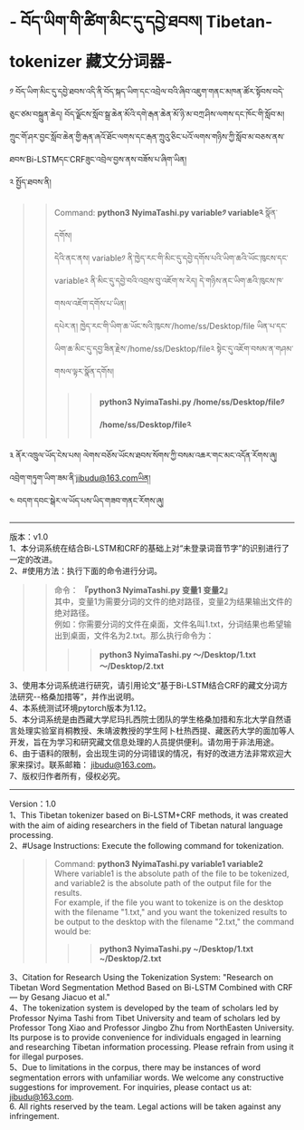 # - བོད་ཡིག་གི་ཚིག་མིང་དུ་དབྱེ་ཐབས། Tibetan-tokenizer 藏文分词器-
༡ བོད་ཡིག་མིང་དུ་དབྱེ་ཐབས་འདི་ནི་བོད་སྐད་ཡིག་དང་འབྲེལ་བའི་ཞིབ་འཇུག་གནང་མཁན་ཚོར་སྟོབས་བདེ་ཅུང་ཙམ་བསྐྲུན་ཆེད། བོད་ལྗོངས་སློབ་སྒྲ་ཆེན་མོའི་དགེ་རྒན་ཆེན་མོ་ཉི་མ་བཀྲ་ཤིས་ལགས་དང་ཁོང་གི་སློབ་མ། ཀྲུང་གོ་ཤར་བྱང་སློབ་ཆེན་གྱི་རྒན་ཞའོ་ཐོང་ལགས་དང་རྒན་ཀྲུའུ་ཅིང་པའོ་ལགས་གཉིས་ཀྱི་སློབ་མ་བཅས་ནས་ཐབས་Bi-LSTMདང་CRFཟུང་འབྲེལ་བྱས་ནས་བཟོས་པ་ཞིག་ཡིན།  
༢ སྤྱོད་ཐབས་ནི།   
>>Command: **python3  NyimaTashi.py  variable༡  variable༢**  སྣོན་དགོས།  
>>དེའི་ནང་ནས། variable༡ ནི་ཁྱེད་རང་གི་མིང་དུ་དབྱེ་དགོས་པའི་ཡིག་ཆའི་ཡོང་ཁུངས་དང་variable༢ ནི་མིང་དུ་དབྱེ་བའི་འབྲས་བུ་འཇོག་ས་རེད། དེ་གཉིས་ནང་ཡིག་ཆའི་ཁུངས་ཁ་གསལ་འཇོག་དགོས་པ་ཡིན།  
>>དཔེར་ན། ཁྱེད་རང་གི་ཡིག་ཆ་ཡོང་སའི་ཁུངས་/home/ss/Desktop/file ཡིན་པ་དང་ཡིག་ཆ་མིང་དུ་དབྱ་ཟིན་རྗེས་/home/ss/Desktop/file༢ སྟེང་དུ་འཇོག་བསམ་ན་གཤམ་གསལ་ལྟར་སྣོན་དགོས།   
>>>>**python3  NyimaTashi.py  /home/ss/Desktop/file༡  /home/ss/Desktop/file༢**   

༣ ནོར་འཁྲུལ་ཡོད་ངེས་པས། ལེགས་བཅོས་ཡོངས་ཐབས་སོགས་ཀྱི་བསམ་འཆར་གང་མང་འདོན་རོགས་ཞུ། འབྲེག་གཏུག་ཡིག་ཟམ་ནི་jibudu@163.comཡིན།  
༤ བདག་དབང་སྒེར་ལ་ཡོད་པས་ཡིད་གཟབ་གནང་རོགས་ཞུ། 

   ******
     
版本：v1.0  
1、本分词系统在结合Bi-LSTM和CRF的基础上对“未登录词音节字”的识别进行了一定的改进。  
2、#使用方法：执行下面的命令进行分词。  
>>命令： **『python3 NyimaTashi.py 变量1 变量2』**  
>>其中，变量1为需要分词的文件的绝对路径，变量2为结果输出文件的绝对路径。  
>>例如：你需要分词的文件在桌面，文件名叫1.txt，分词结果也希望输出到桌面，文件名为2.txt。那么执行命令为：  
>>>>**python3 NyimaTashi.py ～/Desktop/1.txt ～/Desktop/2.txt**

3、使用本分词系统进行研究，请引用论文“基于Bi-LSTM结合CRF的藏文分词方法研究--格桑加措等”，并作出说明。  
4、本系统测试环境pytorch版本为1.12。  
5、本分词系统是由西藏大学尼玛扎西院士团队的学生格桑加措和东北大学自然语言处理实验室肖桐教授、朱靖波教授的学生阿卜杜热西提、藏医药大学的面加等人开发，旨在为学习和研究藏文信息处理的人员提供便利。请勿用于非法用途。  
6、由于语料的限制，会出现生词的分词错误的情况，有好的改进方法非常欢迎大家来探讨。联系邮箱： jibudu@163.com。  
7、版权归作者所有，侵权必究。  

  ******
    
Version：1.0   
1、This Tibetan tokenizer based on Bi-LSTM+CRF methods, it was created with the aim of aiding researchers in the field of Tibetan natural language processing.   
2、#Usage Instructions: Execute the following command for tokenization.   
>>Command: **python3 NyimaTashi.py variable1 variable2**  
>>Where variable1 is the absolute path of the file to be tokenized, and variable2 is the absolute path of the output file for the results.  
>>For example, if the file you want to tokenize is on the desktop with the filename "1.txt," and you want the tokenized results to be output to the desktop with the filename "2.txt," the command would be:  
>>>>**python3 NyimaTashi.py ~/Desktop/1.txt ~/Desktop/2.txt**
  
3、Citation for Research Using the Tokenization System: "Research on Tibetan Word Segmentation Method Based on Bi-LSTM Combined with CRF — by Gesang Jiacuo et al."  
4、The tokenization system is developed by the team of scholars led by Professor Nyima Tashi from Tibet University and team of scholars led by Professor Tong Xiao and Professor Jingbo Zhu from NorthEasten University. Its purpose is to provide convenience for individuals engaged in learning and researching Tibetan information processing. Please refrain from using it for illegal purposes.  
5、Due to limitations in the corpus, there may be instances of word segmentation errors with unfamiliar words. We welcome any constructive suggestions for improvement. For inquiries, please contact us at: jibudu@163.com.  
6. All rights reserved by the team. Legal actions will be taken against any infringement.  
